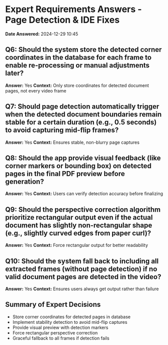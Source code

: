 # Expert Requirements Answers - Page Detection & IDE Fixes

**Date Answered:** 2024-12-29 10:45

## Q6: Should the system store the detected corner coordinates in the database for each frame to enable re-processing or manual adjustments later?
**Answer:** Yes
**Context:** Only store coordinates for detected document pages, not every video frame

## Q7: Should page detection automatically trigger when the detected document boundaries remain stable for a certain duration (e.g., 0.5 seconds) to avoid capturing mid-flip frames?
**Answer:** Yes
**Context:** Ensures stable, non-blurry page captures

## Q8: Should the app provide visual feedback (like corner markers or bounding box) on detected pages in the final PDF preview before generation?
**Answer:** Yes
**Context:** Users can verify detection accuracy before finalizing

## Q9: Should the perspective correction algorithm prioritize rectangular output even if the actual document has slightly non-rectangular shape (e.g., slightly curved edges from paper curl)?
**Answer:** Yes
**Context:** Force rectangular output for better readability

## Q10: Should the system fall back to including all extracted frames (without page detection) if no valid document pages are detected in the video?
**Answer:** Yes
**Context:** Ensures users always get output rather than failure

## Summary of Expert Decisions
- Store corner coordinates for detected pages in database
- Implement stability detection to avoid mid-flip captures
- Provide visual preview with detection markers
- Force rectangular perspective correction
- Graceful fallback to all frames if detection fails
